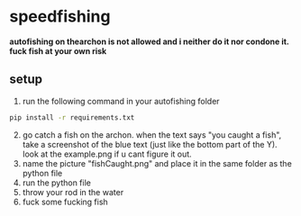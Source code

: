 # speedfishing
<b>autofishing on thearchon is not allowed and i neither do it nor condone it. fuck fish at your own risk</b>

## setup
1. run the following command in your autofishing folder 
```bash
pip install -r requirements.txt
```
2. go catch a fish on the archon. when the text says "you caught a fish", take a screenshot of the blue text (just like the bottom part of the Y). look at the example.png if u cant figure it out.
3. name the picture "fishCaught.png" and place it in the same folder as the python file
4. run the python file
5. throw your rod in the water
6. fuck some fucking fish
